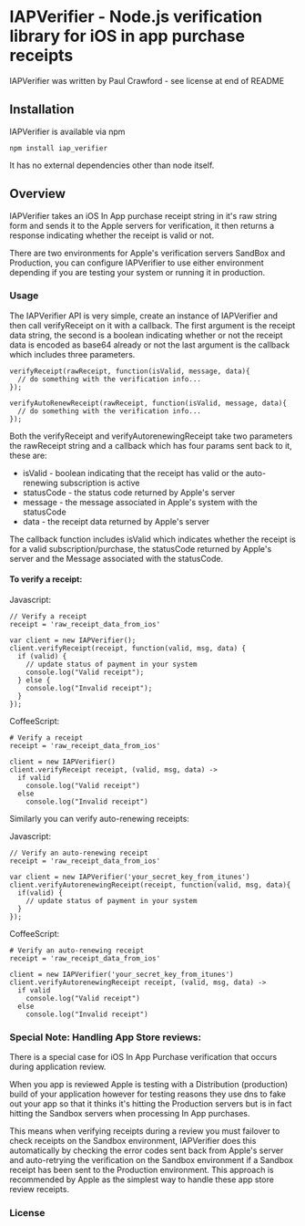 # IAPVerifier - Node.js verification library for iOS in app purchase receipts

IAPVerifier was written by Paul Crawford - see license at end of README

## Installation

IAPVerifier is available via npm

`npm install iap_verifier`

It has no external dependencies other than node itself.

## Overview

IAPVerifier takes an iOS In App purchase receipt string in it's raw string form and sends it to the Apple servers for verification, it then returns a response indicating whether the receipt is valid or not.

There are two environments for Apple's verification servers SandBox and Production, you can configure IAPVerifier to use either environment depending if you are testing your system or running it in production.

### Usage
  
The IAPVerifier API is very simple, create an instance of IAPVerifier and then call verifyReceipt on it with a callback.  The first argument is the receipt data string, the second is a boolean indicating whether or not the receipt data is encoded as base64 already or not the last argument is the callback which includes three parameters.

    verifyReceipt(rawReceipt, function(isValid, message, data){
      // do something with the verification info...      
    });
  
    verifyAutoRenewReceipt(rawReceipt, function(isValid, message, data){
      // do something with the verification info...
    });
    
Both the verifyReceipt and verifyAutorenewingReceipt take two parameters the rawReceipt string and a callback which has four params sent back to it, these are:

* isValid - boolean indicating that the receipt has valid or the auto-renewing subscription is active
* statusCode - the status code returned by Apple's server
* message - the message associated in Apple's system with the statusCode
* data - the receipt data returned by Apple's server

The callback function includes isValid which indicates whether the receipt is for a valid subscription/purchase, the statusCode returned by Apple's server and the Message associated with the statusCode.
  
#### To verify a receipt:

Javascript:

    // Verify a receipt
    receipt = 'raw_receipt_data_from_ios'
    
    var client = new IAPVerifier();
    client.verifyReceipt(receipt, function(valid, msg, data) {
      if (valid) {
        // update status of payment in your system
        console.log("Valid receipt");
      } else {
        console.log("Invalid receipt");
      }
    });

CoffeeScript:
  
    # Verify a receipt
    receipt = 'raw_receipt_data_from_ios'

    client = new IAPVerifier()
    client.verifyReceipt receipt, (valid, msg, data) ->
      if valid
        console.log("Valid receipt")
      else
        console.log("Invalid receipt")            


Similarly you can verify auto-renewing receipts:

Javascript:

    // Verify an auto-renewing receipt
    receipt = 'raw_receipt_data_from_ios'
    
    var client = new IAPVerifier('your_secret_key_from_itunes')
    client.verifyAutorenewingReceipt(receipt, function(valid, msg, data){
      if(valid) {
        // update status of payment in your system
      }
    });

CoffeeScript:
  
    # Verify an auto-renewing receipt
    receipt = 'raw_receipt_data_from_ios'

    client = new IAPVerifier('your_secret_key_from_itunes')
    client.verifyAutorenewingReceipt receipt, (valid, msg, data) ->
      if valid
        console.log("Valid receipt")
      else
        console.log("Invalid receipt")

### Special Note: Handling App Store reviews:

There is a special case for iOS In App Purchase verification that occurs during application review.  

When you app is reviewed Apple is testing with a Distribution (production) build of your application however for testing reasons they use dns to fake out your app so that it thinks it's hitting the Production servers but is in fact hitting the Sandbox servers when processing In App purchases.  

This means when verifying receipts during a review you must failover to check receipts on the Sandbox environment, IAPVerifier does this automatically by checking the error codes sent back from Apple's server and auto-retrying the verification on the Sandbox environment if a Sandbox receipt has been sent to the Production environment.  This approach is recommended by Apple as the simplest way to handle these app store review receipts.

### License

